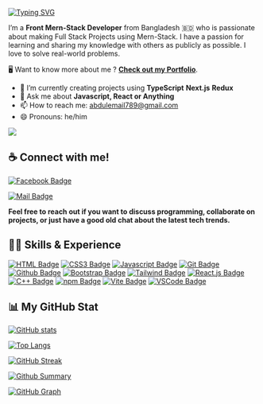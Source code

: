 [![Typing SVG](https://readme-typing-svg.demolab.com?font=Fira+Code&weight=700&size=32&duration=3000&pause=1000&color=0D1117&random=false&width=500&lines=HI+I'M+ABDUL+KADER)](https://github.com/abdulkader789)

I’m a **Front Mern-Stack Developer** from Bangladesh 🇧🇩 who is passionate about making Full Stack Projects using Mern-Stack. I have a passion for learning and sharing my knowledge with others as publicly as possible. I love to solve real-world problems.

🖥️ Want to know more about me ? [**Check out my Portfolio**](https://abdulkader-portfolio.vercel.app).

<!-- - 🔭 I’m currently working on **Backend** -->

- 🌱 I’m currently creating projects using **TypeScript** **Next.js** **Redux**
- 💬 Ask me about **Javascript, React or Anything**
- 📫 How to reach me: [abdulemail789@gmail.com](mailto:abudlemail789@gmail.com)
- 😄 Pronouns: he/him

[![](https://visitcount.itsvg.in/api?id=abdulkader789&label=Profile%20Views&color=0&icon=1&pretty=true)](https://github.com/abdulkader789)

##

##

## ☕ Connect with me!

[![Facebook Badge](https://img.shields.io/badge/Facebook-1877F2?style=for-the-badge&logo=facebook&logoColor=white)](https://web.facebook.com/abd.joni.9/)

<!-- [![Twitter Badge](https://img.shields.io/badge/Twitter-1A8CD8?style=for-the-badge&logo=twitter&logoColor=white)](https://twitter.com/)
[![Telegram Badge](https://img.shields.io/badge/Telegram-25A2E0?style=for-the-badge&logo=telegram&logoColor=white)](https://t.me/) -->

[![Mail Badge](https://img.shields.io/badge/Gmail-D23F34?style=for-the-badge&logo=gmail&logoColor=white)](mailto:abdulemail789@gmail.com)

**Feel free to reach out if you want to discuss programming, collaborate on projects, or just have a good old chat about the latest tech trends.**

##

## 👨‍💻 Skills & Experience

[![HTML Badge](https://img.shields.io/badge/HTML5-D94423?style=for-the-badge&labelColor=202020&logo=html5&logoColor=D94423)](#)
[![CSS3 Badge](https://img.shields.io/badge/CSS3-2465F1?style=for-the-badge&labelColor=202020&logo=css3&logoColor=2465F1)](#)
[![Javascript Badge](https://img.shields.io/badge/Javascript-FCDC00?style=for-the-badge&labelColor=202020&logo=javascript&logoColor=FCDC00)](#)
[![Git Badge](https://img.shields.io/badge/Git-F75029?style=for-the-badge&labelColor=202020&logo=git&logoColor=F75029)](#)
[![Github Badge](https://img.shields.io/badge/Github-1F2328?style=for-the-badge&logo=github&logoColor=white)](#)
[![Bootstrap Badge](https://img.shields.io/badge/Bootstrap-7532F9?style=for-the-badge&labelColor=202020&logo=bootstrap&logoColor=7532F9)](#)
[![Tailwind Badge](https://img.shields.io/badge/Tailwind_CSS-38BDF8?style=for-the-badge&labelColor=202020&logo=tailwindcss&logoColor=38BDF8)](#)
[![React.js Badge](https://img.shields.io/badge/React.js-61DBFB?style=for-the-badge&labelColor=202020&logo=react&logoColor=61DBFB)](#)
[![C++ Badge](https://img.shields.io/badge/C%2B%2B-659BD3?style=for-the-badge&labelColor=202020&logo=c%2B%2B&logoColor=659BD3)](#)
[![npm Badge](https://img.shields.io/badge/npm-CB3837?style=for-the-badge&labelColor=202020&logo=npm&logoColor=CB3837)](#)
[![Vite Badge](https://img.shields.io/badge/Vite-A735F2?style=for-the-badge&labelColor=202020&logo=vite&logoColor=F2BE22)](#)
[![VSCode Badge](https://img.shields.io/badge/Visual_Studio-22A6F1?style=for-the-badge&labelColor=202020&logo=visualstudio&logoColor=22A6F1)](#)

##

## 📊 My GitHub Stat

[![GitHub stats](https://github-readme-stats.vercel.app/api?username=abdulkader789&show_icons=true&theme=react&card_width=450)](https://github.com/abdulkader789)

[![Top Langs](https://github-readme-stats.vercel.app/api/top-langs/?username=abdulkader789&langs_count=10&theme=react&card_width=450)](https://github.com/abdulkader789)

[![GitHub Streak](https://github-readme-streak-stats.herokuapp.com?user=abdulkader789&theme=react&card_width=450&show_icons=true)](https://github.com/abdulkader789)

[![Github Summary](https://github-profile-summary-cards.vercel.app/api/cards/profile-details?username=abdulkader789&theme=react)](https://github.com/abdulkader789)

[![GitHub Graph](https://github-readme-activity-graph.vercel.app/graph?username=abdulkader789&custom_title=abdulkader789's%20GitHub%20Activity%20Graph&theme=react-dark&area=true)](https://github.com/abdulkader789)
